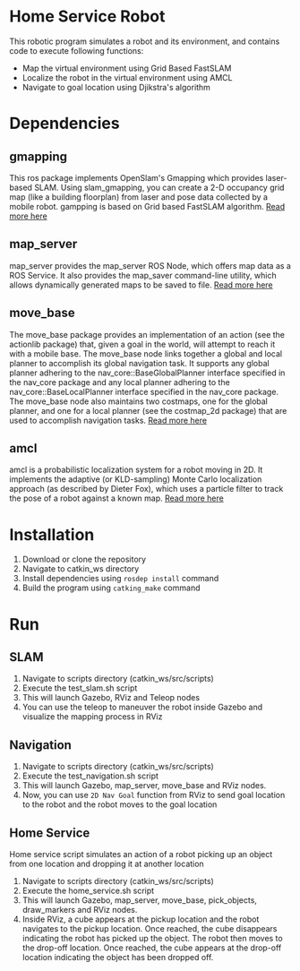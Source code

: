 # Home Service Robot 
This robotic program simulates a robot and its environment, and contains code to execute following functions:
* Map the virtual environment using Grid Based FastSLAM
* Localize the robot in the virtual environment using AMCL
* Navigate to goal location using Djikstra's algorithm

# Dependencies
## gmapping
This ros package implements OpenSlam's Gmapping which provides laser-based SLAM. Using slam_gmapping, you can create a 2-D occupancy grid map (like a building floorplan) from laser and pose data collected by a mobile robot. gampping is based on Grid based FastSLAM algorithm. [Read more here](http://wiki.ros.org/gmapping)

## map_server
map_server provides the map_server ROS Node, which offers map data as a ROS Service. It also provides the map_saver command-line utility, which allows dynamically generated maps to be saved to file. [Read more here](http://wiki.ros.org/map_server)

## move_base
The move_base package provides an implementation of an action (see the actionlib package) that, given a goal in the world, will attempt to reach it with a mobile base. The move_base node links together a global and local planner to accomplish its global navigation task. It supports any global planner adhering to the nav_core::BaseGlobalPlanner interface specified in the nav_core package and any local planner adhering to the nav_core::BaseLocalPlanner interface specified in the nav_core package. The move_base node also maintains two costmaps, one for the global planner, and one for a local planner (see the costmap_2d package) that are used to accomplish navigation tasks. [Read more here](http://wiki.ros.org/move_base)

## amcl
amcl is a probabilistic localization system for a robot moving in 2D. It implements the adaptive (or KLD-sampling) Monte Carlo localization approach (as described by Dieter Fox), which uses a particle filter to track the pose of a robot against a known map. [Read more here](http://wiki.ros.org/amcl)

# Installation
1. Download or clone the repository
2. Navigate to catkin_ws directory
3. Install dependencies using ```rosdep install``` command
4. Build the program using ```catking_make``` command

# Run
## SLAM 
1. Navigate to scripts directory (catkin_ws/src/scripts)
2. Execute the test_slam.sh script
3. This will launch Gazebo, RViz and Teleop nodes
4. You can use the teleop to maneuver the robot inside Gazebo and visualize the mapping process in RViz
## Navigation
1. Navigate to scripts directory (catkin_ws/src/scripts)
2. Execute the test_navigation.sh script
3. This will launch Gazebo, map_server, move_base and RViz nodes. 
4. Now, you can use ```2D Nav Goal``` function from RViz to send goal location to the robot and the robot moves to the goal location
## Home Service
Home service script simulates an action of a robot picking up an object from one location and dropping it at another location
1. Navigate to scripts directory (catkin_ws/src/scripts)
2. Execute the home_service.sh script
3. This will launch Gazebo, map_server, move_base, pick_objects, draw_markers and RViz nodes.
4. Inside RViz, a cube appears at the pickup location and the robot navigates to the pickup location. Once reached, the cube disappears indicating the robot has picked up the object. The robot then moves to the drop-off location. Once reached, the cube appears at the drop-off location indicating the object has been dropped off. 
